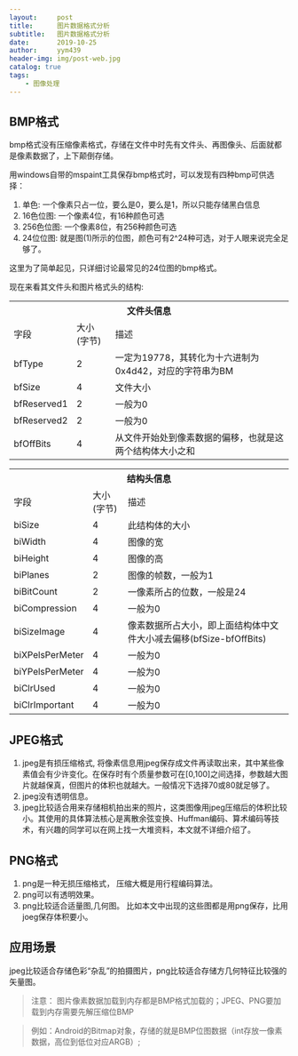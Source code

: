 ```yaml
---
layout:     post
title:      图片数据格式分析
subtitle:   图片数据格式分析
date:       2019-10-25
author:     yym439
header-img: img/post-web.jpg
catalog: true
tags:
    - 图像处理
---
```


## BMP格式

bmp格式没有压缩像素格式，存储在文件中时先有文件头、再图像头、后面就都是像素数据了，上下颠倒存储。

用windows自带的mspaint工具保存bmp格式时，可以发现有四种bmp可供选择：
1. 单色: 一个像素只占一位，要么是0，要么是1，所以只能存储黑白信息
2. 16色位图: 一个像素4位，有16种颜色可选
3. 256色位图: 一个像素8位，有256种颜色可选
4. 24位位图: 就是图(1)所示的位图，颜色可有2^24种可选，对于人眼来说完全足够了。

这里为了简单起见，只详细讨论最常见的24位图的bmp格式。

现在来看其文件头和图片格式头的结构:

<table>
  <tr>
    <th colspan="3">文件头信息</th>
  </tr>
  <tr>
    <td>字段</td>
    <td >大小(字节)</td>
    <td>描述</td>
  </tr>
  <tr>
    <td>bfType</td>
    <td>2</td>
    <td>一定为19778，其转化为十六进制为0x4d42，对应的字符串为BM</td>
  </tr>
  <tr>
    <td>bfSize</td>
    <td>4</td>
    <td>文件大小</td>
  </tr>
  <tr>
    <td>bfReserved1</td>
    <td>2</td>
    <td>一般为0 </td>
  </tr>
  <tr>
    <td>bfReserved2</td>
    <td>2</td>
    <td>一般为0 </td>
  </tr>
    <tr>
    <td>bfOffBits</td>
    <td>4</td>
    <td> 从文件开始处到像素数据的偏移，也就是这两个结构体大小之和 </td>
  </tr>
</table>


<table>
  <tr>
    <th colspan="3">结构头信息</th>
  </tr>
  <tr>
    <td>字段</td>
    <td >大小(字节)</td>
    <td>描述</td>
  </tr>
  <tr>
    <td>biSize</td>
    <td>4</td>
    <td>此结构体的大小 </td>
  </tr>
   <tr>
    <td>biWidth</td>
    <td>4</td>
    <td>图像的宽 </td>
  </tr>
     <tr>
    <td>biHeight </td>
    <td>4</td>
    <td>图像的高</td>
  </tr>
  <tr>
    <td>biPlanes  </td>
    <td>2</td>
    <td>图像的帧数，一般为1</td>
  </tr>
  <tr>
    <td>biBitCount   </td>
    <td>2</td>
    <td>一像素所占的位数，一般是24</td>
  </tr>
    <tr>
    <td>biCompression    </td>
    <td>4</td>
    <td>一般为0 </td>
  </tr>
     <tr>
    <td>biSizeImage     </td>
    <td>4</td>
    <td>像素数据所占大小，即上面结构体中文件大小减去偏移(bfSize-bfOffBits) </td>
  </tr>
       <tr>
    <td>biXPelsPerMeter      </td>
    <td>4</td>
    <td> 一般为0 </td>
  </tr>
        <tr>
    <td>biYPelsPerMeter      </td>
    <td>4</td>
    <td> 一般为0 </td>
  </tr>
         <tr>
    <td>biClrUsed        </td>
    <td>4</td>
    <td> 一般为0 </td>
  </tr>
           <tr>
    <td>biClrImportant         </td>
    <td>4</td>
    <td> 一般为0 </td>
  </tr>
</table>

## JPEG格式

1. jpeg是有损压缩格式, 将像素信息用jpeg保存成文件再读取出来，其中某些像素值会有少许变化。在保存时有个质量参数可在[0,100]之间选择，参数越大图片就越保真，但图片的体积也就越大。一般情况下选择70或80就足够了。
2. jpeg没有透明信息。
3. jpeg比较适合用来存储相机拍出来的照片，这类图像用jpeg压缩后的体积比较小。其使用的具体算法核心是离散余弦变换、Huffman编码、算术编码等技术，有兴趣的同学可以在网上找一大堆资料，本文就不详细介绍了。

## PNG格式

1. png是一种无损压缩格式， 压缩大概是用行程编码算法。
2. png可以有透明效果。
3. png比较适合适量图,几何图。 比如本文中出现的这些图都是用png保存，比用joeg保存体积要小。

## 应用场景

jpeg比较适合存储色彩“杂乱”的拍摄图片，png比较适合存储方几何特征比较强的矢量图。

>注意： 图片像素数据加载到内存都是BMP格式加载的；JPEG、PNG要加载到内存需要先解压缩位BMP

>例如：Android的Bitmap对象，存储的就是BMP位图数据（int存放一像素数据，高位到低位对应ARGB）;
